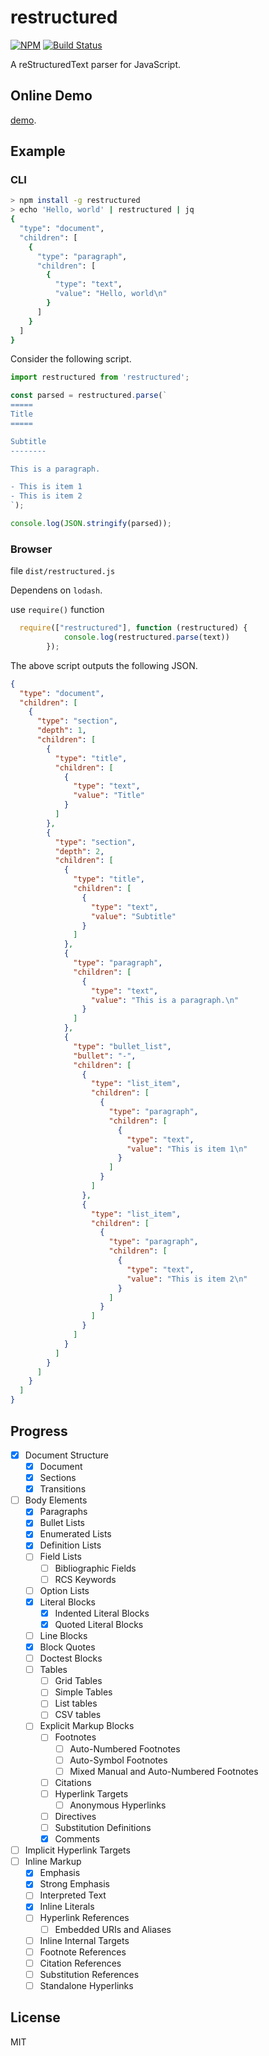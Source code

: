 # restructured

[![NPM](https://nodei.co/npm/restructured.svg?mini=true)](https://npmjs.org/package/restructured)
[![Build Status](https://travis-ci.org/seikichi/restructured.svg?branch=master)](https://travis-ci.org/seikichi/restructured)

A reStructuredText parser for JavaScript.

## Online Demo

[demo](https://seikichi.github.io/restructured/).

## Example
### CLI  

```bash
> npm install -g restructured
> echo 'Hello, world' | restructured | jq
{
  "type": "document",
  "children": [
    {
      "type": "paragraph",
      "children": [
        {
          "type": "text",
          "value": "Hello, world\n"
        }
      ]
    }
  ]
}
```

Consider the following script.

```javascript
import restructured from 'restructured';

const parsed = restructured.parse(`
=====
Title
=====

Subtitle
--------

This is a paragraph.

- This is item 1
- This is item 2
`);

console.log(JSON.stringify(parsed));
```

### Browser  

file `dist/restructured.js` 

Dependens on `lodash`.  

use `require()` function  

```javascript
  require(["restructured"], function (restructured) {
            console.log(restructured.parse(text))
        });
```


The above script outputs the following JSON.

```json
{
  "type": "document",
  "children": [
    {
      "type": "section",
      "depth": 1,
      "children": [
        {
          "type": "title",
          "children": [
            {
              "type": "text",
              "value": "Title"
            }
          ]
        },
        {
          "type": "section",
          "depth": 2,
          "children": [
            {
              "type": "title",
              "children": [
                {
                  "type": "text",
                  "value": "Subtitle"
                }
              ]
            },
            {
              "type": "paragraph",
              "children": [
                {
                  "type": "text",
                  "value": "This is a paragraph.\n"
                }
              ]
            },
            {
              "type": "bullet_list",
              "bullet": "-",
              "children": [
                {
                  "type": "list_item",
                  "children": [
                    {
                      "type": "paragraph",
                      "children": [
                        {
                          "type": "text",
                          "value": "This is item 1\n"
                        }
                      ]
                    }
                  ]
                },
                {
                  "type": "list_item",
                  "children": [
                    {
                      "type": "paragraph",
                      "children": [
                        {
                          "type": "text",
                          "value": "This is item 2\n"
                        }
                      ]
                    }
                  ]
                }
              ]
            }
          ]
        }
      ]
    }
  ]
}

```

## Progress

- [x] Document Structure
  - [x] Document
  - [x] Sections
  - [x] Transitions
- [ ] Body Elements
  - [x] Paragraphs
  - [x] Bullet Lists
  - [x] Enumerated Lists
  - [x] Definition Lists
  - [ ] Field Lists
    - [ ] Bibliographic Fields
    - [ ] RCS Keywords
  - [ ] Option Lists
  - [x] Literal Blocks
    - [x] Indented Literal Blocks
    - [x] Quoted Literal Blocks
  - [ ] Line Blocks
  - [x] Block Quotes
  - [ ] Doctest Blocks
  - [ ] Tables
    - [ ] Grid Tables
    - [ ] Simple Tables
    - [ ] List tables
    - [ ] CSV tables
  - [ ] Explicit Markup Blocks
    - [ ] Footnotes
      - [ ] Auto-Numbered Footnotes
      - [ ] Auto-Symbol Footnotes
      - [ ] Mixed Manual and Auto-Numbered Footnotes
    - [ ] Citations
    - [ ] Hyperlink Targets
      - [ ] Anonymous Hyperlinks
    - [ ] Directives
    - [ ] Substitution Definitions
    - [x] Comments
- [ ] Implicit Hyperlink Targets
- [ ] Inline Markup
  - [x] Emphasis
  - [x] Strong Emphasis
  - [ ] Interpreted Text
  - [x] Inline Literals
  - [ ] Hyperlink References
    - [ ] Embedded URIs and Aliases
  - [ ] Inline Internal Targets
  - [ ] Footnote References
  - [ ] Citation References
  - [ ] Substitution References
  - [ ] Standalone Hyperlinks

## License

MIT
